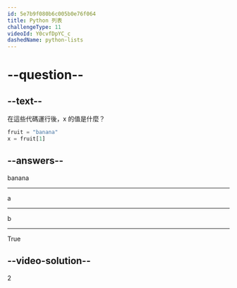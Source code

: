 ```yaml
---
id: 5e7b9f080b6c005b0e76f064
title: Python 列表
challengeType: 11
videoId: Y0cvfDpYC_c
dashedName: python-lists
---
```


# --question--

## --text--

在這些代碼運行後，x 的值是什麼？

```python
fruit = "banana"
x = fruit[1]
```

## --answers--

banana

---

a

---

b

---

True

## --video-solution--

2


